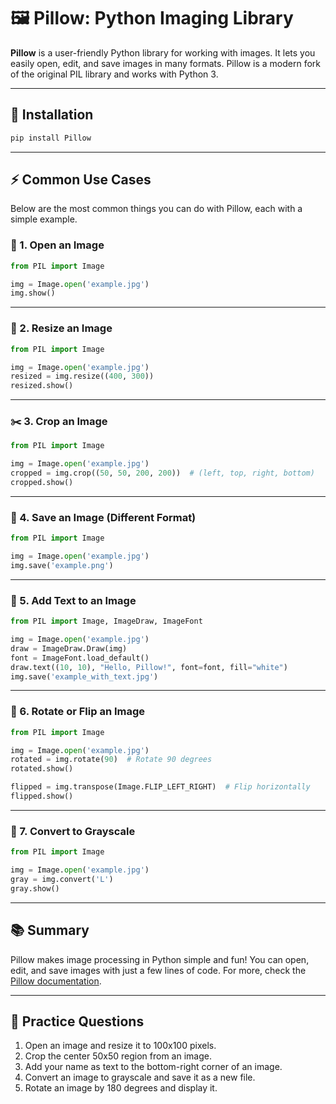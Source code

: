# 🖼️ Pillow: Python Imaging Library

**Pillow** is a user-friendly Python library for working with images. It lets you easily open, edit, and save images in many formats. Pillow is a modern fork of the original PIL library and works with Python 3.

---

## 🚀 Installation

```bash
pip install Pillow
```

---

## ⚡ Common Use Cases

Below are the most common things you can do with Pillow, each with a simple example.

### 📂 1. Open an Image

```python
from PIL import Image

img = Image.open('example.jpg')
img.show()
```

---

### 📏 2. Resize an Image

```python
from PIL import Image

img = Image.open('example.jpg')
resized = img.resize((400, 300))
resized.show()
```

---

### ✂️ 3. Crop an Image

```python
from PIL import Image

img = Image.open('example.jpg')
cropped = img.crop((50, 50, 200, 200))  # (left, top, right, bottom)
cropped.show()
```

---

### 💾 4. Save an Image (Different Format)

```python
from PIL import Image

img = Image.open('example.jpg')
img.save('example.png')
```

---

### 📝 5. Add Text to an Image

```python
from PIL import Image, ImageDraw, ImageFont

img = Image.open('example.jpg')
draw = ImageDraw.Draw(img)
font = ImageFont.load_default()
draw.text((10, 10), "Hello, Pillow!", font=font, fill="white")
img.save('example_with_text.jpg')
```

---

### 🔄 6. Rotate or Flip an Image

```python
from PIL import Image

img = Image.open('example.jpg')
rotated = img.rotate(90)  # Rotate 90 degrees
rotated.show()

flipped = img.transpose(Image.FLIP_LEFT_RIGHT)  # Flip horizontally
flipped.show()
```

---

### 🎨 7. Convert to Grayscale

```python
from PIL import Image

img = Image.open('example.jpg')
gray = img.convert('L')
gray.show()
```

---

## 📚 Summary

Pillow makes image processing in Python simple and fun! You can open, edit, and save images with just a few lines of code. For more, check the [Pillow documentation](https://pillow.readthedocs.io/en/stable/).

---

## 📝 Practice Questions

1. Open an image and resize it to 100x100 pixels.
2. Crop the center 50x50 region from an image.
3. Add your name as text to the bottom-right corner of an image.
4. Convert an image to grayscale and save it as a new file.
5. Rotate an image by 180 degrees and display it.
